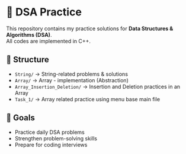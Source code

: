# 📘 DSA Practice

This repository contains my practice solutions for **Data Structures & Algorithms (DSA)**.  
All codes are implemented in C++.

## 📂 Structure
- `String/` → String-related problems & solutions
- `Array/` → Array - implementation (Abstraction)
- `Array_Insertion_Deletion/` → Insertion and Deletion practices in an Array
- `Task_1/` → Array related practice using menu base main file

## 🚀 Goals
- Practice daily DSA problems
- Strengthen problem-solving skills
- Prepare for coding interviews
